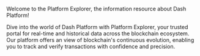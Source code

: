 Welcome to the Platform Explorer, the information resource about Dash Platform!

Dive into the world of Dash Platform with Platform Explorer, your trusted portal for real-time and historical data across the blockchain ecosystem. Our platform offers an view of blockchain's continuous evolution, enabling you to track and verify transactions with confidence and precision.